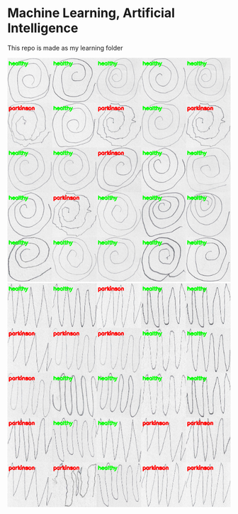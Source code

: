 # Machine Learning, Artificial Intelligence
This repo is made as my learning folder

![spiral](spiral.png)
![wave](wave.png)